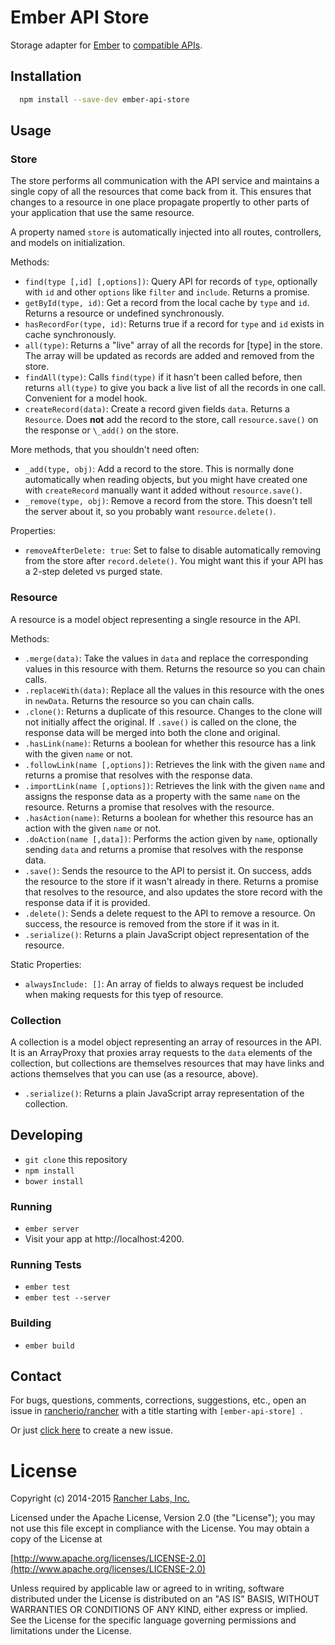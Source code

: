 Ember API Store
===============

Storage adapter for [Ember](http://emberjs.com) to [compatible APIs](http://github.com/rancherio/api-spec).

## Installation
```bash
  npm install --save-dev ember-api-store
```
## Usage

### Store

The store performs all communication with the API service and maintains a single copy of all the resources that come back from it.  This ensures that changes to a resource in one place propagate propertly to other parts of your application that use the same resource.

A property named `store` is automatically injected into all routes, controllers, and models on initialization.

Methods:
* `find(type [,id] [,options])`: Query API for records of `type`, optionally with `id` and other `options` like `filter` and `include`.  Returns a promise.
* `getById(type, id)`: Get a record from the local cache by `type` and `id`.  Returns a resource or undefined synchronously.
* `hasRecordFor(type, id)`: Returns true if a record for `type` and `id` exists in cache synchronously.
* `all(type)`: Returns a "live" array of all the records for [type] in the store.  The array will be updated as records are added and removed from the store.
* `findAll(type)`: Calls `find(type)` if it hasn't been called before, then returns `all(type)` to give you back a live list of all the records in one call.  Convenient for a model hook.
* `createRecord(data)`: Create a record given fields `data`.  Returns a `Resource`.  Does **not** add the record to the store, call `resource.save()` on the response or `\_add()` on the store.

More methods, that you shouldn't need often:
* `_add(type, obj)`: Add a record to the store.  This is normally done automatically when reading objects, but you might have created one with `createRecord` manually want it added without `resource.save()`.
* `_remove(type, obj)`: Remove a record from the store.  This doesn't tell the server about it, so you probably want `resource.delete()`.

Properties:
* `removeAfterDelete: true`: Set to false to disable automatically removing from the store after `record.delete()`.  You might want this if your API has a 2-step deleted vs purged state.

### Resource
A resource is a model object representing a single resource in the API.

Methods:
* `.merge(data)`: Take the values in `data` and replace the corresponding values in this resource with them.  Returns the resource so you can chain calls.
* `.replaceWith(data)`: Replace all the values in this resource with the ones in `newData`.  Returns the resource so you can chain calls.
* `.clone()`: Returns a duplicate of this resource.  Changes to the clone will not initially affect the original.  If `.save()` is called on the clone, the response data will be merged into both the clone and original.
* `.hasLink(name)`: Returns a boolean for whether this resource has a link with the given `name` or not.
* `.followLink(name [,options])`: Retrieves the link with the given `name` and returns a promise that resolves with the response data.
* `.importLink(name [,options])`: Retrieves the link with the given `name` and assigns the response data as a property with the same `name` on the resource.  Returns a promise that resolves with the resource.
* `.hasAction(name)`: Returns a boolean for whether this resource has an action with the given `name` or not.
* `.doAction(name [,data])`: Performs the action given by `name`, optionally sending `data` and returns a promise that resolves with the response data.
* `.save()`: Sends the resource to the API to persist it.  On success, adds the resource to the store if it wasn't already in there.  Returns a promise that resolves to the resource, and also updates the store record with the response data if it is provided.
* `.delete()`: Sends a delete request to the API to remove a resource.  On success, the resource is removed from the store if it was in it.
* `.serialize()`: Returns a plain JavaScript object representation of the resource.

Static Properties:
* `alwaysInclude: []`: An array of fields to always request be included when making requests for this tyep of resource.

### Collection
A collection is a model object representing an array of resources in the API.  It is an ArrayProxy that proxies array requests to the `data` elements of the collection, but collections are themselves resources that may have links and actions themselves that you can use (as a resource, above).

* `.serialize()`: Returns a plain JavaScript array representation of the collection.

## Developing

* `git clone` this repository
* `npm install`
* `bower install`

### Running

* `ember server`
* Visit your app at http://localhost:4200.

### Running Tests

* `ember test`
* `ember test --server`

### Building

* `ember build`


## Contact
For bugs, questions, comments, corrections, suggestions, etc., open an issue in
 [rancherio/rancher](//github.com/rancherio/rancher/issues) with a title starting with `[ember-api-store] `.

Or just [click here](//github.com/rancherio/rancher/issues/new?title=%5Bember-api-store%5D%20) to create a new issue.

License
=======
Copyright (c) 2014-2015 [Rancher Labs, Inc.](http://rancher.com)

Licensed under the Apache License, Version 2.0 (the "License");
you may not use this file except in compliance with the License.
You may obtain a copy of the License at

[http://www.apache.org/licenses/LICENSE-2.0](http://www.apache.org/licenses/LICENSE-2.0)

Unless required by applicable law or agreed to in writing, software
distributed under the License is distributed on an "AS IS" BASIS,
WITHOUT WARRANTIES OR CONDITIONS OF ANY KIND, either express or implied.
See the License for the specific language governing permissions and
limitations under the License.
